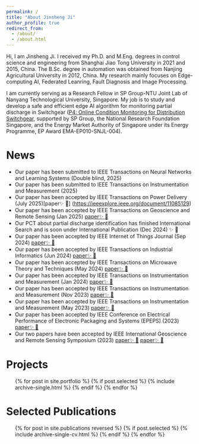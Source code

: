 ```yaml
---
permalink: /
title: "About Jinsheng Ji"
author_profile: true
redirect_from: 
  - /about/
  - /about.html
---
```

Hi, I am Jinsheng Ji. I received my Ph.D. and M.Eng. degrees in control science and engineering from Shanghai Jiao Tong University in 2021 and 2015, China. The B.Sc. degree in automation was obtained from Nanjing Agricultural University in 2012, China. My research mainly focuses on Edge-computing AI, Federated Leanring, Fault Diagnosis and Image Processing.
  
I am currently serving as a Research Fellow in SP Group-NTU Joint Lab of Nanyang Technological University, Singapore. My job is to study and develop a safe and efficient edge AI algorithm for monitoring partial discharge in Switchgear ([P4: Online Condition Monitoring for Distribution Switchgear](https://www.ntu.edu.sg/spgroup-ntu/research-focus/thrust-c---project-4), supported by SP Group, the National Research Foundation Singapore, and the Energy Market Authority of Singapore under its Energy Programme, EP Award EMA-EP010-SNJL-004). 

News
======
* Our paper has been submitted to IEEE Transactions on Neural Networks and Learning Systems (Double blind, 2025)
* Our paper has been submitted to IEEE Transactions on Instrumentation and Measurement (2025)
* Our paper has been accepted by IEEE Transactions on Power Delivery (July 2025)[paper:sparkles: :rocket:] (https://ieeexplore.ieee.org/document/11085129)
* Our paper has been accepted by IEEE Transactions on Geoscience and Remote Sensing (Jan 2025) [paper:sparkles: :rocket:](https://ieeexplore.ieee.org/document/10847778)
* Our PCT about partial discharge identification has finished International Search and is soon under International Publication (Dec 2024) :sparkles: :rocket:
* Our paper has been accepted by IEEE Internet of Things Journal (Sep 2024) [paper:sparkles: :rocket:](https://ieeexplore.ieee.org/document/10684776)
* Our paper has been accepted by IEEE Transactions on Industrial Informatics (Jun 2024) [paper:sparkles: :rocket:](https://ieeexplore.ieee.org/document/10569991)
* Our paper has been accepted by IEEE Transactions on Microwave Theory and Techniques (May 2024) [paper:sparkles: :rocket:](https://ieeexplore.ieee.org/document/10522489)
* Our paper has been accepted by IEEE Transactions on Instrumentation and Measurement (Jan 2024) [paper:sparkles: :rocket:](https://ieeexplore.ieee.org/document/10384445)
* Our paper has been accepted by IEEE Transactions on Instrumentation and Measurement (Nov 2023) [paper:sparkles: :rocket:](https://ieeexplore.ieee.org/document/10328632)
* Our paper has been accepted by IEEE Transactions on Instrumentation and Measurement (May 2023) [paper:sparkles: :rocket:](https://ieeexplore.ieee.org/document/10129983)
* Our paper has been accepted by IEEE Conference on Electrical Performance of Electronic Packaging and Systems (EPEPS) (2023) [paper:sparkles: :rocket:](https://ieeexplore.ieee.org/document/10314925)
* Our two papers have been accepted by IEEE International Geoscience and Remote Sensing Symposium (2023) [paper:sparkles: :rocket:](https://ieeexplore.ieee.org/document/10282366) [paper:sparkles: :rocket:](https://ieeexplore.ieee.org/document/10281715)

Projects
====== 
  <ul>{% for post in site.portfolio %}
	{% if post.selected %}
		{% include archive-single.html %}
	{% endif %}
  {% endfor %}</ul>
  
Selected Publications
======
  <ul>{% for post in site.publications reversed %}
	{% if post.selected %}
		{% include archive-single-cv.html %}
	{% endif %}
  {% endfor %}</ul>
